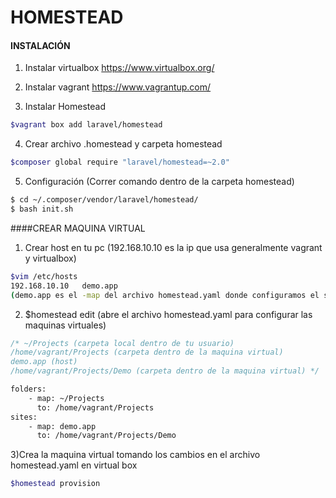 # HOMESTEAD

#### INSTALACIÓN
1) Instalar virtualbox
https://www.virtualbox.org/

2) Instalar vagrant
https://www.vagrantup.com/

3) Instalar Homestead
```bash 
$vagrant box add laravel/homestead
```

4) Crear archivo .homestead y carpeta homestead
```bash 
$composer global require "laravel/homestead=~2.0"
```

5) Configuración (Correr comando dentro de la carpeta homestead)
```bash 
$ cd ~/.composer/vendor/laravel/homestead/ 
$ bash init.sh
```


####CREAR MAQUINA VIRTUAL
1) Crear host en tu pc (192.168.10.10 es la ip que usa generalmente vagrant y virtualbox)
```bash 
$vim /etc/hosts
192.168.10.10   demo.app
(demo.app es el -map del archivo homestead.yaml donde configuramos el site en el siguiente paso)
```

2) $homestead edit (abre el archivo homestead.yaml para configurar las maquinas virtuales)
```php
/* ~/Projects (carpeta local dentro de tu usuario)
/home/vagrant/Projects (carpeta dentro de la maquina virtual) 
demo.app (host)
/home/vagrant/Projects/Demo (carpeta dentro de la maquina virtual) */
```

```bash 
folders:
    - map: ~/Projects 
      to: /home/vagrant/Projects
sites:
    - map: demo.app
      to: /home/vagrant/Projects/Demo
```

3)Crea la maquina virtual tomando los cambios en el archivo homestead.yaml en virtual box
```bash 
$homestead provision
```
